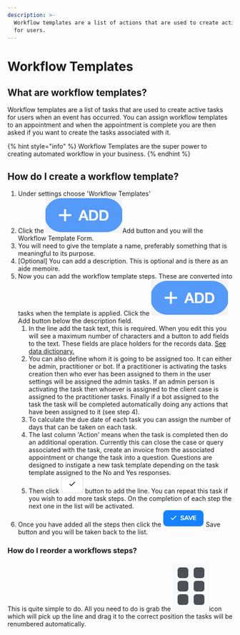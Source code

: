 ```yaml
---
description: >-
  Workflow templates are a list of actions that are used to create active tasks
  for users.
---
```


# Workflow Templates

## What are workflow templates?

Workflow templates are a list of tasks that are used to create active tasks for users when an event has occurred. You can assign workflow templates to an appointment and when the appointment is complete  you are then asked if you want to create the tasks associated with it.

{% hint style="info" %}
 Workflow Templates are the super power to creating automated workflow in your business.
{% endhint %}

## How do I create a workflow template?

1. Under settings choose 'Workflow Templates'
2. Click the ![](../.gitbook/assets/screenshot-2019-01-23-at-13.22.51.png)Add button and you will the Workflow Template Form.
3. You will need to give the template a name, preferably something that is meaningful to its purpose.
4. \[Optional\] You can add a description. This is optional and is there as an aide memoire.
5. Now you can add the workflow template steps. These are converted into tasks when the template is applied. Click the ![](../.gitbook/assets/screenshot-2019-01-23-at-13.22.51.png) Add button below the description field.
   1. In the line add the task text, this is required. When you edit this you will see a maximum number of characters and a button to add fields to the text. These fields are place holders for the records data. [See data dictionary.](../technical-user-guides/data-dictionary.md)
   2. You can also define whom it is going to be assigned too. It can either be admin, practitioner or bot. If a practitioner is activating the tasks creation then who ever has been assigned to them in the user settings will be assigned the admin tasks. If an admin person is activating the task then whoever is assigned to the client case is assigned to the practitioner tasks. Finally if a bot assigned to the task the task will be completed automatically doing any actions that have been assigned to it \(see step 4\).
   3. To calculate the due date of each task you can assign the number of days that can be taken on each task.
   4. The last column 'Action' means when the task is completed then do an additional operation. Currently this can close the case or query associated with the task, create an invoice from the associated appointment or change the task into a question. Questions are designed to instigate a new task template depending on the task template assigned to the No and Yes responses.
   5. Then click ![](../.gitbook/assets/screenshot-2019-03-21-at-13.06.39.png)  button to add the line. You can repeat this task if you wish to add more task steps. On the completion of each step the next one in the list will be activated.
6. Once you have added all the steps then click the ![](../.gitbook/assets/screenshot-2019-03-21-at-12.58.35.png) Save button and you will be taken back to the list.

### How do I reorder a workflows steps?

This is quite simple to do. All you need to do is grab the ![](../.gitbook/assets/screenshot-2019-09-26-at-16.26.27.png)icon which will pick up the line and drag it to the correct position the  tasks will be renumbered automatically.

